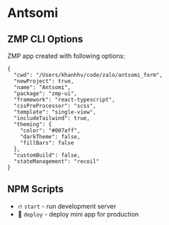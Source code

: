 # Antsomi

## ZMP CLI Options

ZMP app created with following options:

```
{
  "cwd": "/Users/khanhhv/code/zalo/antsomi_form",
  "newProject": true,
  "name": "Antsomi",
  "package": "zmp-ui",
  "framework": "react-typescript",
  "cssPreProcessor": "scss",
  "template": "single-view",
  "includeTailwind": true,
  "theming": {
    "color": "#007aff",
    "darkTheme": false,
    "fillBars": false
  },
  "customBuild": false,
  "stateManagement": "recoil"
}
```

## NPM Scripts

* 🔥 `start` - run development server
* 🙏 `deploy` - deploy mini app for production